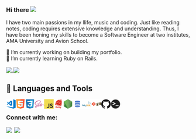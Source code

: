 ### Hi there <img src="https://raw.githubusercontent.com/MartinHeinz/MartinHeinz/master/wave.gif" width="30px">

I have two main passions in my llife, music and coding. Just like reading notes, coding requires extensive knowledge and understanding. Thus, I have been honing my skills to become a Software Engineer at two institutes, AMA University and Avion School.

🔭 I’m currently working on building my portfolio.<br>
🌱 I’m currently learning Ruby on Rails.

<a href="https://github.com/EliezerAmbion/github-readme-stats">
  <img align="center" src="https://github-readme-stats.vercel.app/api?username=EliezerAmbion&&show_icons=true&theme=midnight-purple" />
</a>
<a href="https://github.com/EliezerAmbion/github-readme-stats">
  <img align="center" src="https://github-readme-stats.vercel.app/api/top-langs/?username=EliezerAmbion&layout=compact&theme=midnight-purple" />
</a>

## 🔧 Languages and Tools

<img align="left" alt="Visual Studio Code" width="26px" src="https://raw.githubusercontent.com/github/explore/80688e429a7d4ef2fca1e82350fe8e3517d3494d/topics/visual-studio-code/visual-studio-code.png" />

<img align="left" alt="html5" width="26px" src="img/html5.png" />

<img align="left" alt="CSS3" width="26px" src="https://raw.githubusercontent.com/devicons/devicon/master/icons/css3/css3-original.svg" />

<img align="left" alt="Sass" width="26px" src="https://raw.githubusercontent.com/github/explore/80688e429a7d4ef2fca1e82350fe8e3517d3494d/topics/sass/sass.png" />

<img align="left" alt="JavaScript" width="26px" src="https://raw.githubusercontent.com/github/explore/80688e429a7d4ef2fca1e82350fe8e3517d3494d/topics/javascript/javascript.png" />

<img align="left" alt="Ruby" width="26px" src="https://raw.githubusercontent.com/devicons/devicon/master/icons/ruby/ruby-plain-wordmark.svg" />

<img align="left" alt="Node.js" width="26px" src="https://raw.githubusercontent.com/github/explore/80688e429a7d4ef2fca1e82350fe8e3517d3494d/topics/nodejs/nodejs.png" />

<img align="left" alt="SQL" width="26px" src="https://raw.githubusercontent.com/github/explore/80688e429a7d4ef2fca1e82350fe8e3517d3494d/topics/sql/sql.png" />

<img align="left" alt="MySQL" width="26px" src="https://raw.githubusercontent.com/devicons/devicon/master/icons/mysql/mysql-original-wordmark.svg" />

<img align="left" alt="Git" width="26px" src="https://raw.githubusercontent.com/github/explore/80688e429a7d4ef2fca1e82350fe8e3517d3494d/topics/git/git.png" />

<img align="left" alt="GitHub" width="26px" src="https://raw.githubusercontent.com/github/explore/78df643247d429f6cc873026c0622819ad797942/topics/github/github.png" />

<img align="left" alt="Terminal" width="26px" src="https://raw.githubusercontent.com/github/explore/80688e429a7d4ef2fca1e82350fe8e3517d3494d/topics/terminal/terminal.png" />

<!-- ![](https://img.shields.io/badge/editor-vscode-9cf?style=flat&logo=<#F7DF1E>&logoColor=white&color=2bbc8a)
![](https://img.shields.io/badge/code-javascript-9cf?style=flat&logo=<#F7DF1E>&logoColor=white&color=2bbc8a)
![](https://img.shields.io/badge/code-html-9cf?style=flat&logo=<#F7DF1E>&logoColor=white&color=2bbc8a)
![](https://img.shields.io/badge/code-css-9cf?style=flat&logo=<#F7DF1E>&logoColor=white&color=2bbc8a)
![](https://img.shields.io/badge/code-sass-9cf?style=flat&logo=<#F7DF1E>&logoColor=white&color=2bbc8a)
![](https://img.shields.io/badge/shell-bash-9cf?style=flat&logo=<#F7DF1E>&logoColor=white&color=2bbc8a) -->

<br>

### Connect with me:

[<img align="left" width="22px" src="https://cdn.jsdelivr.net/npm/simple-icons@v3/icons/linkedin.svg" />][linkedin]
[<img align="left" width="22px" src="https://cdn.jsdelivr.net/npm/simple-icons@3.13.0/icons/netlify.svg" />][netlify]

[linkedin]: https://www.linkedin.com/in/eliezer-ambion-67614a20a/
[netlify]: https://app.netlify.com/teams/eliezerambion/overview

<!--
**EliezerAmbion/EliezerAmbion** is a ✨ _special_ ✨ repository because its `README.md` (this file) appears on your GitHub profile.

Here are some ideas to get you started:

- 🔭 I’m currently working on ...
- 🌱 I’m currently learning ...
- 👯 I’m looking to collaborate on ...
- 🤔 I’m looking for help with ...
- 💬 Ask me about ...
- 📫 How to reach me: ...
- 😄 Pronouns: ...
- ⚡ Fun fact: ...
-->

